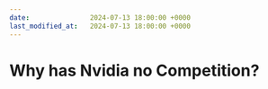 ```yaml
---
date:               2024-07-13 18:00:00 +0000
last_modified_at:   2024-07-13 18:00:00 +0000
---
```

# Why has Nvidia no Competition?
